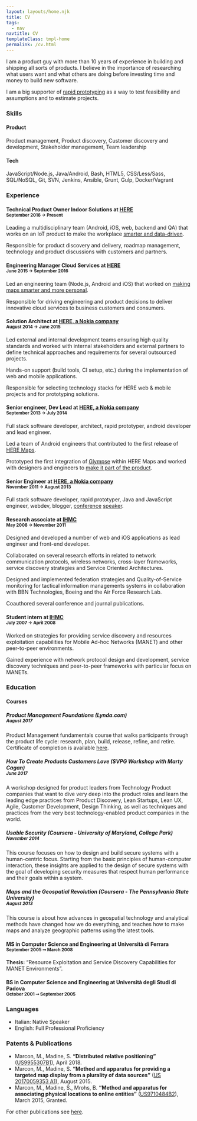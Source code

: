```yaml
---
layout: layouts/home.njk
title: CV
tags:
  - nav
navtitle: CV
templateClass: tmpl-home
permalink: /cv.html
---
```


I am a product guy with more than 10 years of experience in building and shipping all sorts of products.
I believe in the importance of researching what users want and what others are doing before investing time and money to build new software.

I am a big supporter of [rapid prototyping](https://en.wikipedia.org/wiki/Software_prototyping) as a way to test feasibility and assumptions and to estimate projects.

### Skills

<div class="row skills">
    <div class="col-md-6">
        <h4>Product</h4>
        <p>
            Product management,
            Product discovery,
            Customer discovery and development,
            Stakeholder management,
            Team leadership
        </p>
    </div>
    <div class="col-md-6">
        <h4>Tech</h4>
        <p>
            JavaScript/Node.js,
            Java/Android,
            Bash,
            HTML5,
            CSS/Less/Sass,
            SQL/NoSQL,
            Git,
            SVN,
            Jenkins,
            Ansible,
            Grunt,
            Gulp,
            Docker/Vagrant
        </p>
    </div>
</div>

### Experience

#### Technical Product Owner Indoor Solutions at [HERE](https://here.com) <br><small>September 2016 → Present</small>

Leading a multidisciplinary team (Android, iOS, web, backend and QA) that works on an IoT product to make the workplace [smarter and data-driven](https://360.here.com/bringing-location-technology-to-the-workplace.-call-for-early-adopters).

Responsible for product discovery and delivery, roadmap management, technology and product discussions with customers and partners.

#### Engineering Manager Cloud Services at [HERE](https://here.com) <br><small>June 2015 → September 2016</small>

Led an engineering team (Node.js, Android and iOS) that worked on [making maps smarter and more personal](http://360.here.com/2016/01/20/introducing-third-party-content-make-personal/).

Responsible for driving engineering and product decisions to deliver innovative cloud services to business customers and consumers.

#### Solution Architect at [HERE, a Nokia company](https://here.com) <br><small>August 2014 → June 2015</small>

Led external and internal development teams ensuring high quality standards and worked with internal stakeholders and external partners to define technical approaches and requirements for several outsourced projects.

Hands-on support (build tools, CI setup, etc.) during the implementation of web and mobile applications.

Responsible for selecting technology stacks for HERE web & mobile projects and for prototyping solutions.
 
#### Senior engineer, Dev Lead at [HERE, a Nokia company](https://here.com) <br><small>September 2013 → July 2014</small>

Full stack software developer, architect, rapid prototyper, android developer and lead engineer.

Led a team of Android engineers that contributed to the first release of [HERE Maps](https://play.google.com/store/apps/details?id=com.here.app.maps).

Prototyped the first integration of [Glympse](https://glympse.com/) within HERE Maps and worked with designers and engineers to [make it part of the product](http://360.here.com/2014/10/29/using-glympse-android-need-know/).  

#### Senior Engineer at [HERE, a Nokia company](https://here.com) <br><small>November 2011 → August 2013</small>

Full stack software developer, rapid prototyper, Java and JavaScript engineer, webdev, blogger, [conference](http://www.smashingmagazine.com/2012/12/22/talks-to-help-you-become-a-better-front-end-engineer-in-2013/) [speaker](http://deconstructed.jhere.net/).

#### Research associate at [IHMC](http://ihmc.us) <br><small>May 2008 → November 2011</small>

Designed and developed a number of web and iOS applications as lead engineer and front-end developer.

Collaborated on several research efforts in related to network communication protocols, wireless networks, cross-layer frameworks, service discovery strategies and Service Oriented Architectures.

Designed and implemented federation strategies and Quality-of-Service monitoring for 
tactical information managements systems in collaboration with BBN Technologies, Boeing 
and the Air Force Research Lab.

Coauthored several conference and journal publications.
 
#### Student intern at [IHMC](http://ihmc.us) <br><small>July 2007 → April 2008</small>

Worked on strategies for providing service discovery and resources exploitation capabilities for Mobile Ad-hoc Networks (MANET) and other
peer-to-peer environments.

Gained experience with network protocol design and  development, service discovery techniques and peer-to-peer frameworks with particular focus on MANETs.

### Education

#### Courses

##### Product Management Foundations (Lynda.com)<br><small>August 2017</small>

Product Management fundamentals course that walks participants through the product life cycle: research, plan, build, release, refine, and retire.<br>
Certificate of completion is available [here](https://www.lynda.com/ViewCertificate/09DB04FB8EAA46BFA1A82F0F68C6D8EE?utm_source=directlink&utm_medium=sharing&utm_campaign=certificate&lipi=urn%3Ali%3Apage%3Ad_flagship3_profile_view_base%3B8VzQeZqUR7qpieEM8eth5w%3D%3D).

##### How To Create Products Customers Love (SVPG Workshop with Marty Cagan)<br><small>June 2017</small>

A workshop designed for product leaders from Technology Product companies that want to dive very deep into the product roles and learn the leading edge practices from Product Discovery, Lean Startups, Lean UX, Agile, Customer Development, Design Thinking, as well as techniques and practices from the very best technology-enabled product companies in the world.

##### Usable Security (Coursera - University of Maryland, College Park)<br><small>November 2014</small>

This course focuses on how to design and build secure systems with a human-centric focus.
Starting from the basic principles of human-computer interaction, these insights are applied to the design of secure systems with the goal of developing security measures that respect human performance and their goals within a system.

##### Maps and the Geospatial Revolution (Coursera - The Pennsylvania State University)<br><small>August 2013</small>

This course is about how advances in geospatial technology and analytical methods have changed how we do everything, and teaches how to make maps and analyze geographic patterns using the latest tools.


#### MS in Computer Science and Engineering at Università di Ferrara <br><small>September 2005 ➞ March 2008</small>

**Thesis:** “Resource Exploitation and Service Discovery Capabilities for MANET Environments”.

#### BS in Computer Science and Engineering at Università degli Studi di Padova <br><small>October 2001 ➞ September 2005</small>

### Languages

* Italian: Native Speaker
* English: Full Professional Proficiency

### Patents & Publications

* Marcon, M., Madine, S. **“Distributed relative positioning”** ([US9955307B1](https://patents.google.com/patent/US9955307B1)), April 2018.
* Marcon, M., Madine, S. **“Method and apparatus for providing a targeted map display from a plurality of data sources”** ([US 20170059353 A1](http://www.google.com.pg/patents/US20170059353)), August 2015.
* Marcon, M., Madine, S., Mrohs, B. **“Method and apparatus for associating physical locations to online entities”** ([US9710484B2](https://patents.google.com/patent/US9710484B2)), March 2015, Granted.

For other publications see [here](publications.html).
